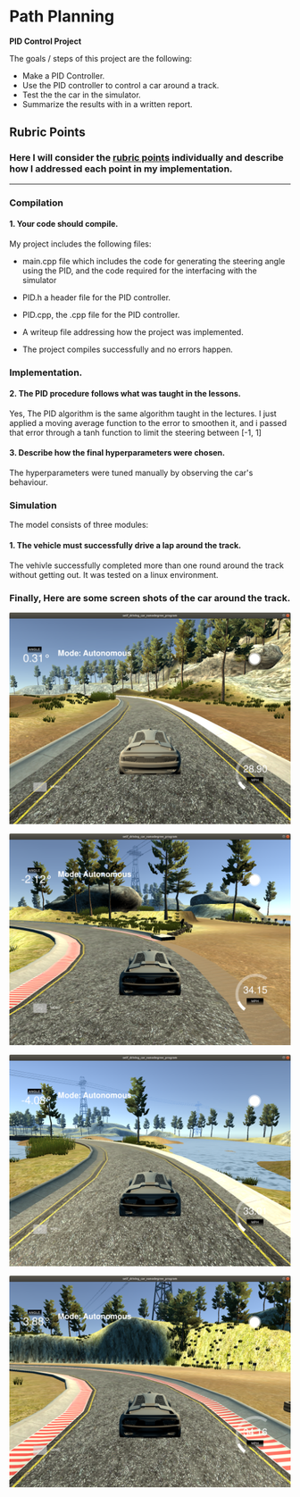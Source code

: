 # **Path Planning**


**PID Control Project**

The goals / steps of this project are the following:
* Make a PID Controller. 
* Use the PID controller to control a car around a track.
* Test the the car in the simulator.
* Summarize the results with in a written report.



## Rubric Points
### Here I will consider the [rubric points](https://review.udacity.com/#!/rubrics/1971/view) individually and describe how I addressed each point in my implementation.  

---
### Compilation

#### 1. Your code should compile.
My project includes the following files:
* main.cpp file which includes the code for generating the steering angle using the PID, and the code required for the interfacing with the simulator
* PID.h a header file for the PID controller.
* PID.cpp, the .cpp file for the PID controller.
* A writeup file addressing how the project was implemented.

* The project compiles successfully and no errors happen.

### Implementation.
#### 2. The PID procedure follows what was taught in the lessons.	
Yes, The PID algorithm is the same algorithm taught in the lectures. I just applied a moving average function to the error to smoothen it, and i passed that error through a tanh function to limit the 
steering between [-1, 1]

#### 3. Describe how the final hyperparameters were chosen.
The hyperparameters were tuned manually by observing the car's behaviour.


### Simulation
The model consists of three modules:

#### 1. The vehicle must successfully drive a lap around the track.
The vehivle successfully completed more than one round around the track without getting out. It was tested on a linux environment.


### Finally, Here are some screen shots of the car around the track.

![alt text](https://github.com/Mahmoud-Selim/CarND-PID-Control-Project/blob/master/Screenshots/1.png)

![alt text](https://github.com/Mahmoud-Selim/CarND-PID-Control-Project/blob/master/Screenshots/2.png)

![alt text](https://github.com/Mahmoud-Selim/CarND-PID-Control-Project/blob/master/Screenshots/3.png)

![alt text](https://github.com/Mahmoud-Selim/CarND-PID-Control-Project/blob/master/Screenshots/4.png)

